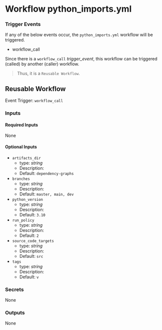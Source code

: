 # Workflow python_imports.yml

### Trigger Events

If any of the below events occur, the `python_imports.yml` workflow will be triggered.

- workflow_call

Since there is a `workflow_call` _trigger_event_, this workflow can be triggered (called) by another (caller) workflow.
> Thus, it is a `Reusable Workflow`.


## Reusable Workflow

Event Trigger: `workflow_call`

### Inputs

#### Required Inputs

None

#### Optional Inputs

- `artifacts_dir`
    - type: _string_
    - Description: 
    - Default: `dependency-graphs`
- `branches`
    - type: _string_
    - Description: 
    - Default: `master, main, dev`
- `python_version`
    - type: _string_
    - Description: 
    - Default: `3.10`
- `run_policy`
    - type: _string_
    - Description: 
    - Default: `2`
- `source_code_targets`
    - type: _string_
    - Description: 
    - Default: `src`
- `tags`
    - type: _string_
    - Description: 
    - Default: `v`

### Secrets

None

### Outputs

None
